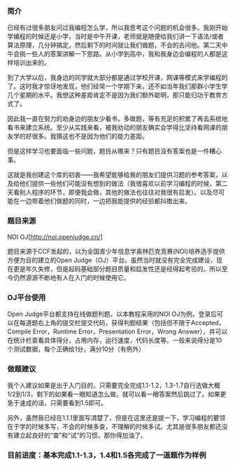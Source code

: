### 简介
已经有过很多朋友问过我编程怎么学，所以我思考这个问题的机会很多。我刚开始学编程的时候还是小学，当时是中午开课，老师就是随便给我们讲一下语法/或者算法原理，几分钟搞定，然后剩下的时间就让我们做题，不会的去问他。第二天中午会挑一些人的答案讲解一下思路。从小学到高中，我和我身边会编程的人都是这样培训出来的。

到了大学以后，我身边的同学就大部分都是通过学校开课，网课等模式来学编程的了。这时我才惊讶地发现，他们经常一个学期下来，还不如当年我们那群小学生学几个星期的水平。我想这种差距肯定不是因为我们额外聪明，那只能归功于教育方式了。

因此我一直在努力的劝身边的朋友少看书，多做题，等有充足的积累了再去系统地看书来建立系统。至少从实践来看，被我劝动的朋友确实会学得比坚持看网课的朋友学的好很多。我猜这也不是因为他们的能力差距。

但是这样学习也要面临一些问题，题目从哪来？只有题目没有答案也是一件糟心事。

这就是我创建这个库的初衷——我希望能够给我的朋友们提供习题的参考答案，以及给他们提供一些他们可能没有想到的做法（我很喜欢以前学习编程的时候，第二天看别人程序的环节，即便我会做，其他的做法也往往对我很有启发）。以及尽可能在一边带着他们做题的同时，一边把我能提供的经验都抖擞出来。

### 题目来源
NOI OJ[http://noi.openjudge.cn/]

题目来源于CCF发起的，以为全国青少年信息学奥林匹克竞赛(NOI)培养选手提供方便为目的建立的Open Judge（OJ）平台。虽然当时就没有完全完成建设，现在更是年久失修，但是起码基础部分题目质量和启发性还是经得起考验的。所以至今仍然源源不断地有人在入门的时候使用它。

### OJ平台使用
Open Judge平台都支持在线做题判题，以本教程采用的NOI OJ为例，登录后可以在每道题右上角的提交栏提交代码，获得判题结果（包括但不限于Accepted，Compile Error，Runtime Error，Presentation Error，Wrong Answer），并可以在统计栏查看具体得分，占用内存，运行速度，代码长度等。一般来说得分是10个测试数据，每个正确给1分，满分10分（有例外）

### 做题建议
我个人建议如果是出于入门目的，只需要完全完成1.1-1.2，1.3-1.7自行选做大概1/2到1/3，剩下的如果看一眼知道怎么做，就可以看一眼答案然后跳过了。如果更急于速成的话，只需要看到1.5即可。

另外，虽然我已经在1.1.1里面写清楚了，但是在这里还是提一下，学习编程的要领在于学的时候多写，不会的时候多查，不理解的时候多试。尤其是很多朋友都还没有建立起良好的“查”和“试”的习惯，那你得加油了。

### 目前进度：基本完成1.1-1.3，1.4和1.5各完成了一道题作为样例

